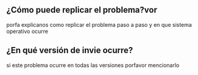 ## ¿Cómo puede replicar el problema?vor 
porfa explicanos como replicar el problema paso a paso y en que sistema
operativo ocurre
## ¿En qué versión de invie ocurre?
si este problema ocurre en todas las versiones porfavor mencionarlo
